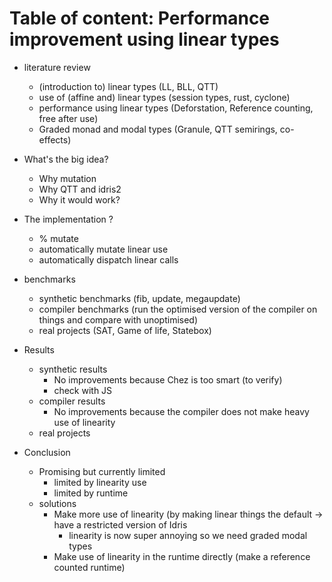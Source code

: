 # Table of content:  Performance improvement using linear types


- literature review
 	- (introduction to) linear types (LL, BLL, QTT)
	- use of (affine and) linear types (session types, rust, cyclone)
	- performance using linear types (Deforstation, Reference counting, free after use)
	- Graded monad and modal types (Granule, QTT semirings, co-effects)

- What's the big idea?
	- Why mutation
	- Why QTT and idris2
	- Why it would work?

- The implementation ?
	- % mutate
	- automatically mutate linear use
	- automatically dispatch linear calls

- benchmarks
	- synthetic benchmarks (fib, update, megaupdate)
	- compiler benchmarks (run the optimised version of the compiler on things and compare with unoptimised)
	- real projects (SAT, Game of life, Statebox)

- Results
	- synthetic results
		- No improvements because Chez is too smart (to verify)
		- check with JS
	- compiler results
		- No improvements because the compiler does not make heavy use of linearity
	- real projects

- Conclusion
	- Promising but currently limited
		- limited by linearity use
		- limited by runtime
	- solutions
		- Make more use of linearity (by making linear things the default -> have a restricted version of Idris
			- linearity is now super annoying so we need graded modal types
		- Make use of linearity in the runtime directly (make a reference counted runtime)


